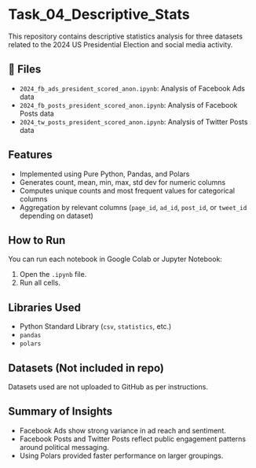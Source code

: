 
# Task_04_Descriptive_Stats

This repository contains descriptive statistics analysis for three datasets related to the 2024 US Presidential Election and social media activity.

## 📁 Files
- `2024_fb_ads_president_scored_anon.ipynb`: Analysis of Facebook Ads data
- `2024_fb_posts_president_scored_anon.ipynb`: Analysis of Facebook Posts data
- `2024_tw_posts_president_scored_anon.ipynb`: Analysis of Twitter Posts data

## Features
- Implemented using Pure Python, Pandas, and Polars
- Generates count, mean, min, max, std dev for numeric columns
- Computes unique counts and most frequent values for categorical columns
- Aggregation by relevant columns (`page_id`, `ad_id`, `post_id`, or `tweet_id` depending on dataset)

## How to Run
You can run each notebook in Google Colab or Jupyter Notebook:
1. Open the `.ipynb` file.
2. Run all cells.

## Libraries Used
- Python Standard Library (`csv`, `statistics`, etc.)
- `pandas`
- `polars`

## Datasets (Not included in repo)
Datasets used are not uploaded to GitHub as per instructions. 

## Summary of Insights
- Facebook Ads show strong variance in ad reach and sentiment.
- Facebook Posts and Twitter Posts reflect public engagement patterns around political messaging.
- Using Polars provided faster performance on larger groupings.




